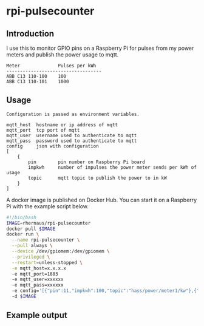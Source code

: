 # rpi-pulsecounter

## Introduction

I use this to monitor GPIO pins on a Raspberry Pi for pulses from my power meters and publish the power usage to mqtt.

```text
Meter              Pulses per kWh
-----------------------------------
ABB C13 110-100    100
ABB C13 110-101    1000
```

## Usage

```text
Configuration is passed as environment variables.

mqtt_host  hostname or ip address of mqtt
mqtt_port  tcp port of mqtt
mqtt_user  username used to authenticate to mqtt
mqtt_pass  password used to authenticate to mqtt
config     json with configuration
[
    {
        pin        pin number on Raspberry Pi board
        impkwh     number of impulses the power meter sends per kWh of usage
        topic      mqtt topic to publish the power to in kW
    }
]
```

A docker image is published on Docker Hub. You can start it on a Raspberry Pi with the example script below.

```bash
#!/bin/bash
IMAGE=rhernaus/rpi-pulsecounter
docker pull $IMAGE
docker run \
  --name rpi-pulsecounter \
  --pull always \
  --device /dev/gpiomem:/dev/gpiomem \
  --privileged \
  --restart=unless-stopped \
  -e mqtt_host=x.x.x.x
  -e mqtt_port=1883
  -e mqtt_user=xxxxxx
  -e mqtt_pass=xxxxxx
  -e config='[{"pin":11,"impkwh":100,"topic":"hass/power/meter1/kw"},{"pin":15,"impkwh":1000,"topic":"hass/power/meter2/kw"},{"pin":13,"impkwh":100,"topic":"hass/power/meter3/kw"}]'
  -d $IMAGE
```

## Example output

```text

```
